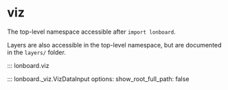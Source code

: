 # viz

The top-level namespace accessible after `import lonboard`.

Layers are also accessible in the top-level namespace, but are documented in the `layers/` folder.

::: lonboard.viz

::: lonboard._viz.VizDataInput
    options:
      show_root_full_path: false

